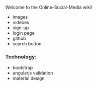 Welcome to the Online-Social-Media wiki!



* images
* videoes
* sign-up
* login page
* github
* search button


### Technology:

* bootstrap
* angularjs validation
* material design
